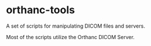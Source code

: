 orthanc-tools
=============

A set of scripts for manipulating DICOM files and servers.

Most of the scripts utilize the Orthanc DICOM Server.
